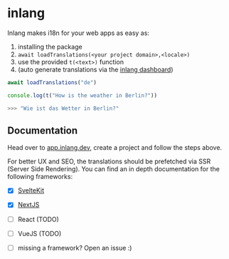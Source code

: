 # inlang
Inlang makes i18n for your web apps as easy as:
1. installing the package 
2. `await loadTranslations(<your project domain>,<locale>)` 
3. use the provided `t(<text>)` function
4. (auto generate translations via the [inlang dashboard](https://app.inlang.dev)) 

```JavaScript
await loadTranslations("de")

console.log(t("How is the weather in Berlin?"))

>>> "Wie ist das Wetter in Berlin?"
```

## Documentation

Head over to [app.inlang.dev](https://app.inlang.dev), create a project and follow the steps above. 

For better UX and SEO, the translations should be prefetched via SSR (Server Side Rendering). 
You can find an in depth documentation for the following frameworks: 

- [x] [SvelteKit](documentation/sveltekit.md)
- [x] [NextJS](documentation/nextjs.md)
- [ ] React (TODO)
- [ ] VueJS (TODO)
- [ ] missing a framework? Open an issue :)


